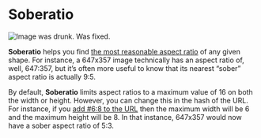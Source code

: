 # Soberatio

![Image was drunk. Was fixed.](https://jonathantneal.github.io/soberatio/assets/sample.png#drunk)

**Soberatio** helps you find [the most reasonable aspect ratio](https://jonathantneal.github.io/soberatio/) of any given shape. For instance, a 647x357 image technically has an aspect ratio of, well, 647:357, but it’s often more useful to know that its nearest “sober” aspect ratio is actually 9:5.

By default, **Soberatio** limits aspect ratios to a maximum value of 16 on both the width or height. However, you can change this in the hash of the URL. For instance, if you [add #6:8 to the URL](https://jonathantneal.github.io/soberatio/#5:8) then the maximum width will be 6 and the maximum height will be 8. In that instance, 647x357 would now have a sober aspect ratio of 5:3.
